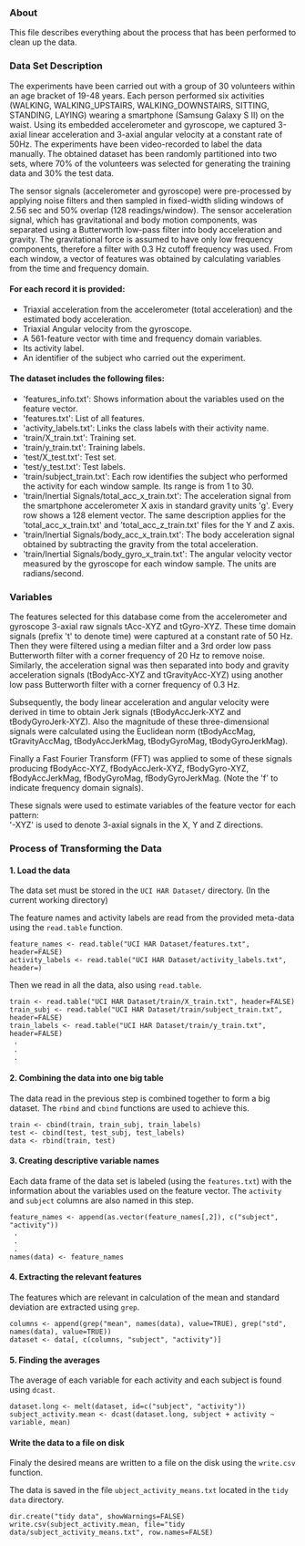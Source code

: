 ### About

This file describes everything about the process that has been performed to clean up the data.

### Data Set Description

The experiments have been carried out with a group of 30 volunteers within an age bracket of 19-48 years. Each person performed six activities (WALKING, WALKING_UPSTAIRS, WALKING_DOWNSTAIRS, SITTING, STANDING, LAYING) wearing a smartphone (Samsung Galaxy S II) on the waist. Using its embedded accelerometer and gyroscope, we captured 3-axial linear acceleration and 3-axial angular velocity at a constant rate of 50Hz. The experiments have been video-recorded to label the data manually. The obtained dataset has been randomly partitioned into two sets, where 70% of the volunteers was selected for generating the training data and 30% the test data. 

The sensor signals (accelerometer and gyroscope) were pre-processed by applying noise filters and then sampled in fixed-width sliding windows of 2.56 sec and 50% overlap (128 readings/window). The sensor acceleration signal, which has gravitational and body motion components, was separated using a Butterworth low-pass filter into body acceleration and gravity. The gravitational force is assumed to have only low frequency components, therefore a filter with 0.3 Hz cutoff frequency was used. From each window, a vector of features was obtained by calculating variables from the time and frequency domain. 

#### For each record it is provided:

* Triaxial acceleration from the accelerometer (total acceleration) and the estimated body acceleration.
* Triaxial Angular velocity from the gyroscope. 
* A 561-feature vector with time and frequency domain variables. 
* Its activity label. 
* An identifier of the subject who carried out the experiment.

#### The dataset includes the following files:

* 'features_info.txt': Shows information about the variables used on the feature vector.
* 'features.txt': List of all features.
* 'activity_labels.txt': Links the class labels with their activity name.
* 'train/X_train.txt': Training set.
* 'train/y_train.txt': Training labels.
* 'test/X_test.txt': Test set.
* 'test/y_test.txt': Test labels.
* 'train/subject_train.txt': Each row identifies the subject who performed the activity for each window sample. Its range is from 1 to 30. 
* 'train/Inertial Signals/total_acc_x_train.txt': The acceleration signal from the smartphone accelerometer X axis in standard gravity units 'g'. Every row shows a 128 element vector. The same description applies for the 'total_acc_x_train.txt' and 'total_acc_z_train.txt' files for the Y and Z axis. 
* 'train/Inertial Signals/body_acc_x_train.txt': The body acceleration signal obtained by subtracting the gravity from the total acceleration. 
* 'train/Inertial Signals/body_gyro_x_train.txt': The angular velocity vector measured by the gyroscope for each window sample. The units are radians/second. 

### Variables

The features selected for this database come from the accelerometer and gyroscope 3-axial raw signals tAcc-XYZ and tGyro-XYZ. These time domain signals (prefix 't' to denote time) were captured at a constant rate of 50 Hz. Then they were filtered using a median filter and a 3rd order low pass Butterworth filter with a corner frequency of 20 Hz to remove noise. Similarly, the acceleration signal was then separated into body and gravity acceleration signals (tBodyAcc-XYZ and tGravityAcc-XYZ) using another low pass Butterworth filter with a corner frequency of 0.3 Hz. 

Subsequently, the body linear acceleration and angular velocity were derived in time to obtain Jerk signals (tBodyAccJerk-XYZ and tBodyGyroJerk-XYZ). Also the magnitude of these three-dimensional signals were calculated using the Euclidean norm (tBodyAccMag, tGravityAccMag, tBodyAccJerkMag, tBodyGyroMag, tBodyGyroJerkMag). 

Finally a Fast Fourier Transform (FFT) was applied to some of these signals producing fBodyAcc-XYZ, fBodyAccJerk-XYZ, fBodyGyro-XYZ, fBodyAccJerkMag, fBodyGyroMag, fBodyGyroJerkMag. (Note the 'f' to indicate frequency domain signals). 

These signals were used to estimate variables of the feature vector for each pattern:  
'-XYZ' is used to denote 3-axial signals in the X, Y and Z directions.

### Process of Transforming the Data

#### 1. Load the data

The data set must be stored in the `UCI HAR Dataset/` directory. (In the current working directory)

The feature names and activity labels are read from the provided meta-data using the `read.table` function.

```
feature_names <- read.table("UCI HAR Dataset/features.txt", header=FALSE)
activity_labels <- read.table("UCI HAR Dataset/activity_labels.txt", header=)
```

Then we read in all the data, also using `read.table`.

```
train <- read.table("UCI HAR Dataset/train/X_train.txt", header=FALSE)
train_subj <- read.table("UCI HAR Dataset/train/subject_train.txt", header=FALSE)
train_labels <- read.table("UCI HAR Dataset/train/y_train.txt", header=FALSE)
 .
 .
 .
```

#### 2. Combining the data into one big table

The data read in the previous step is combined together to form a big dataset. The `rbind` and `cbind` functions are used to achieve this.

```
train <- cbind(train, train_subj, train_labels)
test <- cbind(test, test_subj, test_labels)
data <- rbind(train, test)
```

#### 3. Creating descriptive variable names

Each data frame of the data set is labeled (using the `features.txt`) with the information about the variables used on the feature vector. The `activity` and `subject` columns are also named in this step.

```
feature_names <- append(as.vector(feature_names[,2]), c("subject", "activity"))
 .
 .
 .
names(data) <- feature_names
```

#### 4. Extracting the relevant features

The features which are relevant in calculation of the mean and standard deviation are extracted using `grep`.

```
columns <- append(grep("mean", names(data), value=TRUE), grep("std", names(data), value=TRUE))
dataset <- data[, c(columns, "subject", "activity")]
```

#### 5. Finding the averages

The average of each variable for each activity and each subject is found using `dcast`.

```
dataset.long <- melt(dataset, id=c("subject", "activity"))
subject_activity.mean <- dcast(dataset.long, subject + activity ~ variable, mean)
```

#### Write the data to a file on disk

Finaly the desired means are written to a file on the disk using the `write.csv` function. 

The data is saved in the file `ubject_activity_means.txt` located in the `tidy data` directory. 

```
dir.create("tidy data", showWarnings=FALSE)
write.csv(subject_activity.mean, file="tidy data/subject_activity_means.txt", row.names=FALSE)
```


